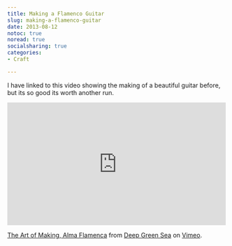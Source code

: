 ```yaml
---
title: Making a Flamenco Guitar
slug: making-a-flamenco-guitar
date: 2013-08-12
notoc: true
noread: true
socialsharing: true
categories: 
- Craft

---
```

I have linked to this video showing the making of a beautiful guitar before, but its so good its worth another run.
<div class="flex-video widescreen vimeo">
<iframe src="https://player.vimeo.com/video/43005056?color=ffffff&title=0&byline=0&portrait=0" width="500" height="281" frameborder="0" webkitallowfullscreen mozallowfullscreen allowfullscreen></iframe> <p><a href="https://vimeo.com/43005056">The Art of Making, Alma Flamenca</a> from <a href="https://vimeo.com/deepgreensea">Deep Green Sea</a> on <a href="https://vimeo.com">Vimeo</a>.</p>
</div>
